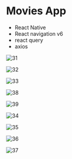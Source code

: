 # Movies App
  - React Native
  - React navigation v6
  - react query
  - axios

![31](https://user-images.githubusercontent.com/67501111/231589842-cb79e602-5af2-4600-b675-b222b4500884.PNG)  

![32](https://user-images.githubusercontent.com/67501111/231589854-0577861a-a161-494e-87c0-45a5cbfb8e55.PNG)  

![33](https://user-images.githubusercontent.com/67501111/231589863-0f632a30-388d-49ef-8bec-c4f20de28586.PNG)  

![38](https://user-images.githubusercontent.com/67501111/231589905-48a5a039-74b0-4660-81ed-dfa50ea455a8.PNG)  

![39](https://user-images.githubusercontent.com/67501111/231589913-84e2fdfb-4105-4930-a801-f91139d1156f.PNG)  

![34](https://user-images.githubusercontent.com/67501111/231589928-440ae6d9-34c8-4033-b21c-3871eb357e98.PNG)  

![35](https://user-images.githubusercontent.com/67501111/231589931-642aa965-6ce7-40a8-bb3a-1140ffa56e94.PNG)  

![36](https://user-images.githubusercontent.com/67501111/231589937-a97243b2-674a-40e5-9771-6e733e86e79e.PNG)  

![37](https://user-images.githubusercontent.com/67501111/231589942-f2314e79-2ac7-489f-bb7e-aefc5504feaa.PNG)  

